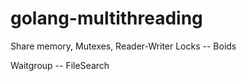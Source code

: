 # golang-multithreading

Share memory, Mutexes, Reader-Writer Locks -- Boids

Waitgroup -- FileSearch